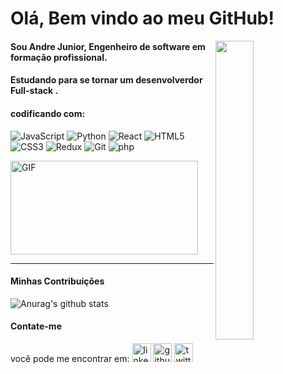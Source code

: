 # Olá, Bem vindo ao meu GitHub!
<img align="right" src="https://www.hostinger.com.br/tutoriais/wp-content/uploads/sites/12/2018/05/20-sites-para-aprender-como-programar-de-gra%C3%A7a.png" width="35%"/>

#### Sou Andre Junior, Engenheiro de software em formação profissional.

#### Estudando para se tornar um desenvolverdor Full-stack .

#### codificando com:
![JavaScript](https://img.shields.io/badge/-JavaScript-%23F7DF1C?style=flat-square&logo=javascript&logoColor=000000&labelColor=%23F7DF1C&color=%23FFCE5A)
![Python](https://img.shields.io/badge/-Python-%231572B6?style=flat-square&logo=Python&logoColor=ffffff)
![React](https://img.shields.io/badge/-React-7159c1?style=flat-square&logo=react&logoColor=ffffff)
![HTML5](https://img.shields.io/badge/-HTML5-%23E44D27?style=flat-square&logo=html5&logoColor=ffffff)
![CSS3](https://img.shields.io/badge/-CSS3-%231572B6?style=flat-square&logo=css3)
![Redux](https://img.shields.io/badge/-Redux-61DAFB?style=flat-square&logo=redux&logoColor=6a4daf)
![Git](https://img.shields.io/badge/-Git-%23F05032?style=flat-square&logo=git&logoColor=%23ffffff)
![php](https://img.shields.io/badge/-php-%231572B6?style=flat-square&logo=PHP&logoColor=ffffff)

<img alt="GIF"
  src="https://github-readme-stats.vercel.app/api/top-langs/?username=andregadelhajr&layout=compact&title_color=fff&icon_color=79ff97&text_color=9f9f9f&bg_color=151515"
  height="150px" width="300px" />
  
--- 
#### Minhas Contribuições 
![Anurag's github
stats](https://github-readme-stats.vercel.app/api?username=andregadelhajr&show_icons=true&title_color=fff&icon_color=79ff97&text_color=9f9f9f&bg_color=151515)

#### Contate-me

você pode me encontrar em:
[<img src='https://cdn.jsdelivr.net/npm/simple-icons@3.0.1/icons/linkedin.svg' alt='linkedin' height='30'>](https://br.linkedin.com/in/andr%C3%A9-gadelha-da-silva-junior-86497120a)  [<img src='https://cdn.jsdelivr.net/npm/simple-icons@3.0.1/icons/github.svg' alt='github' height='30'>](https://github.com/andregadelhajr)  [<img src='https://cdn.jsdelivr.net/npm/simple-icons@3.0.1/icons/twitter.svg' alt='twitter' height='30'>]( https://twitter.com/andregadelhajr?s=08)



